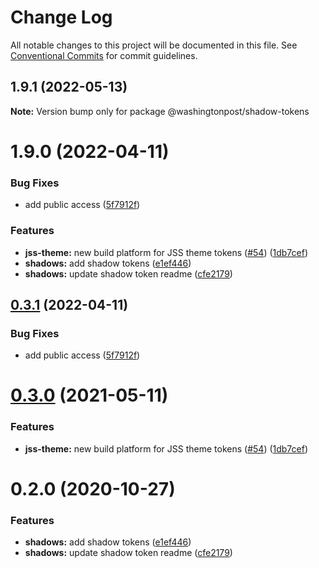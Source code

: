 # Change Log

All notable changes to this project will be documented in this file.
See [Conventional Commits](https://conventionalcommits.org) for commit guidelines.

## 1.9.1 (2022-05-13)

**Note:** Version bump only for package @washingtonpost/shadow-tokens





# 1.9.0 (2022-04-11)


### Bug Fixes

* add public access ([5f7912f](https://github.com/WPMedia/wp-design-tokens/commit/5f7912fa9023d91b437f5f67afb8dc0904f06269))


### Features

* **jss-theme:** new build platform for JSS theme tokens ([#54](https://github.com/WPMedia/wp-design-tokens/issues/54)) ([1db7cef](https://github.com/WPMedia/wp-design-tokens/commit/1db7cef56bd075cd732968dca9ee5e750f616554))
* **shadows:** add shadow tokens ([e1ef446](https://github.com/WPMedia/wp-design-tokens/commit/e1ef4467e509431933b9da210fc2aaa597f9a2b0))
* **shadows:** update shadow token readme ([cfe2179](https://github.com/WPMedia/wp-design-tokens/commit/cfe2179afa8c0d1d5c121a41d429d6aed3501b67))





## [0.3.1](https://github.com/WPMedia/wp-design-tokens/compare/@washingtonpost/shadow-tokens@0.3.0...@washingtonpost/shadow-tokens@0.3.1) (2022-04-11)


### Bug Fixes

* add public access ([5f7912f](https://github.com/WPMedia/wp-design-tokens/commit/5f7912fa9023d91b437f5f67afb8dc0904f06269))





# [0.3.0](https://github.com/WPMedia/wp-design-tokens/compare/@washingtonpost/shadow-tokens@0.2.0...@washingtonpost/shadow-tokens@0.3.0) (2021-05-11)


### Features

* **jss-theme:** new build platform for JSS theme tokens ([#54](https://github.com/WPMedia/wp-design-tokens/issues/54)) ([1db7cef](https://github.com/WPMedia/wp-design-tokens/commit/1db7cef56bd075cd732968dca9ee5e750f616554))





# 0.2.0 (2020-10-27)


### Features

* **shadows:** add shadow tokens ([e1ef446](https://github.com/WPMedia/wp-design-tokens/commit/e1ef4467e509431933b9da210fc2aaa597f9a2b0))
* **shadows:** update shadow token readme ([cfe2179](https://github.com/WPMedia/wp-design-tokens/commit/cfe2179afa8c0d1d5c121a41d429d6aed3501b67))
